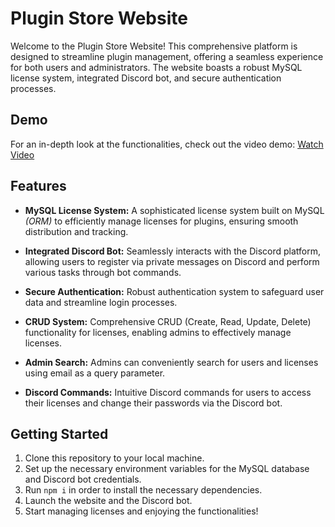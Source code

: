 # Plugin Store Website

Welcome to the Plugin Store Website! This comprehensive platform is designed to streamline plugin management, offering a seamless experience for both users and administrators. The website boasts a robust MySQL license system, integrated Discord bot, and secure authentication processes.

## Demo

For an in-depth look at the functionalities, check out the video demo: [Watch Video](https://www.youtube.com/watch?v=bUXUmipaS3I&ab_channel=Francisca.105)

## Features

- **MySQL License System:** A sophisticated license system built on MySQL *(ORM)* to efficiently manage licenses for plugins, ensuring smooth distribution and tracking.

- **Integrated Discord Bot:** Seamlessly interacts with the Discord platform, allowing users to register via private messages on Discord and perform various tasks through bot commands.

- **Secure Authentication:** Robust authentication system to safeguard user data and streamline login processes.

- **CRUD System:** Comprehensive CRUD (Create, Read, Update, Delete) functionality for licenses, enabling admins to effectively manage licenses.

- **Admin Search:** Admins can conveniently search for users and licenses using email as a query parameter.

- **Discord Commands:** Intuitive Discord commands for users to access their licenses and change their passwords via the Discord bot.

## Getting Started

1. Clone this repository to your local machine.
2. Set up the necessary environment variables for the MySQL database and Discord bot credentials.
3. Run `npm i` in order to install the necessary dependencies.
4. Launch the website and the Discord bot.
5. Start managing licenses and enjoying the functionalities!
